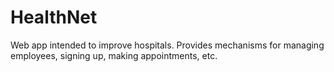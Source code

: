 # HealthNet
Web app intended to improve hospitals. Provides mechanisms for managing employees, signing up, making appointments, etc. 
